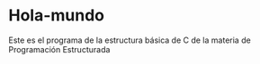 # Hola-mundo
Este es el programa de la estructura básica de C de la materia de Programación Estructurada
